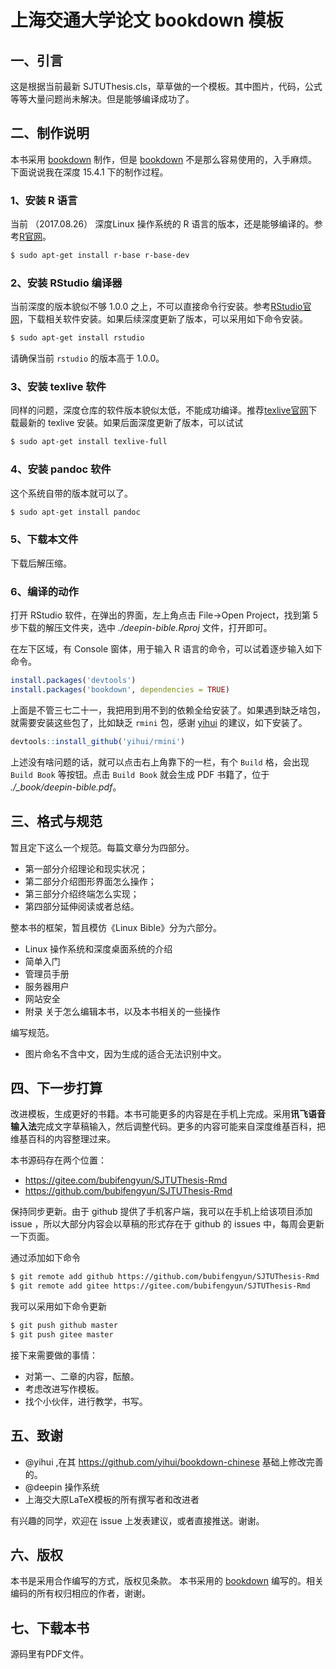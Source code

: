 # 上海交通大学论文 bookdown 模板

## 一、引言

这是根据当前最新 SJTUThesis.cls，草草做的一个模板。其中图片，代码，公式等等大量问题尚未解决。但是能够编译成功了。

## 二、制作说明

本书采用 [bookdown](https://github.com/rstudio/bookdown) 制作，但是 [bookdown](https://github.com/rstudio/bookdown) 不是那么容易使用的，入手麻烦。下面说说我在深度 15.4.1 下的制作过程。

### 1、安装 R 语言

当前 （2017.08.26） 深度Linux 操作系统的 R 语言的版本，还是能够编译的。参考[R官网](https://cran.r-project.org/bin/linux/debian/#debian-sid-unstable)。

```bash
$ sudo apt-get install r-base r-base-dev
```

### 2、安装 RStudio 编译器

当前深度的版本貌似不够 1.0.0 之上，不可以直接命令行安装。参考[RStudio官网](https://www.rstudio.com/products/rstudio/download/)，下载相关软件安装。如果后续深度更新了版本，可以采用如下命令安装。

```bash
$ sudo apt-get install rstudio
```

请确保当前 `rstudio` 的版本高于 1.0.0。

### 3、安装 texlive 软件

同样的问题，深度仓库的软件版本貌似太低，不能成功编译。推荐[texlive官网](http://tug.org/texlive/)下载最新的 texlive 安装。如果后面深度更新了版本，可以试试

```bash
$ sudo apt-get install texlive-full
```

### 4、安装 pandoc 软件

这个系统自带的版本就可以了。

```bash
$ sudo apt-get install pandoc
```

### 5、下载本文件

下载后解压缩。

### 6、编译的动作

打开 RStudio 软件，在弹出的界面，左上角点击 File->Open Project，找到第 5 步下载的解压文件夹，选中 *./deepin-bible.Rproj* 文件，打开即可。

在左下区域，有 Console 窗体，用于输入 R 语言的命令，可以试着逐步输入如下命令。

```R
install.packages('devtools')
install.packages('bookdown', dependencies = TRUE)
```

上面是不管三七二十一，我把用到用不到的依赖全给安装了。如果遇到缺乏啥包，就需要安装这些包了，比如缺乏 `rmini` 包，感谢 [yihui](https://github.com/yihui/r-ninja/issues/24) 的建议，如下安装了。

```R
devtools::install_github('yihui/rmini')
```

上述没有啥问题的话，就可以点击右上角靠下的一栏，有个 `Build` 格，会出现 `Build Book` 等按钮。点击 `Build Book` 就会生成 PDF 书籍了，位于 *./_book/deepin-bible.pdf*。

## 三、格式与规范

暂且定下这么一个规范。每篇文章分为四部分。

- 第一部分介绍理论和现实状况；
- 第二部分介绍图形界面怎么操作；
- 第三部分介绍终端怎么实现；
- 第四部分延伸阅读或者总结。

整本书的框架，暂且模仿《Linux Bible》分为六部分。

- Linux 操作系统和深度桌面系统的介绍
- 简单入门
- 管理员手册
- 服务器用户
- 网站安全
- 附录 关于怎么编辑本书，以及本书相关的一些操作

编写规范。

- 图片命名不含中文，因为生成的适合无法识别中文。

## 四、下一步打算

改进模板，生成更好的书籍。本书可能更多的内容是在手机上完成。采用**讯飞语音输入法**完成文字草稿输入，然后调整代码。更多的内容可能来自深度维基百科，把维基百科的内容整理过来。

本书源码存在两个位置：

+ https://gitee.com/bubifengyun/SJTUThesis-Rmd
+ https://github.com/bubifengyun/SJTUThesis-Rmd

保持同步更新。由于 github 提供了手机客户端，我可以在手机上给该项目添加 issue ，所以大部分内容会以草稿的形式存在于 github 的 issues 中，每周会更新一下页面。

通过添加如下命令

```bash
$ git remote add github https://github.com/bubifengyun/SJTUThesis-Rmd
$ git remote add gitee https://gitee.com/bubifengyun/SJTUThesis-Rmd
```

我可以采用如下命令更新

```bash
$ git push github master
$ git push gitee master
```

接下来需要做的事情：
+ 对第一、二章的内容，酝酿。
+ 考虑改进写作模板。
+ 找个小伙伴，进行教学，书写。

## 五、致谢

- @yihui ,在其 https://github.com/yihui/bookdown-chinese 基础上修改完善的。
- @deepin 操作系统
- 上海交大原LaTeX模板的所有撰写者和改进者

有兴趣的同学，欢迎在 issue 上发表建议，或者直接推送。谢谢。

## 六、版权

本书是采用合作编写的方式，版权见条款。
本书采用的 [bookdown](https://github.com/rstudio/bookdown) 编写的。相关编码的所有权归相应的作者，谢谢。

## 七、下载本书

源码里有PDF文件。